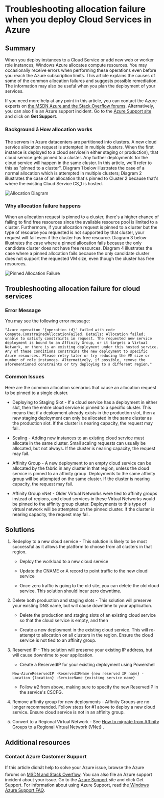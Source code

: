 <properties
	pageTitle="Troubleshooting Cloud Service allocation failure | Windows Azure"
	description="Troubleshooting allocation failure when you deploy Cloud Services in Azure"
	services="azure-service-management, cloud-services"
	documentationCenter=""
	authors="kenazk"
	manager="drewm"
	editor=""
	tags="top-support-issue"/>

<tags
	ms.service="cloud-services"
	ms.date="11/04/2015"
	wacn.date=""/>



# Troubleshooting allocation failure when you deploy Cloud Services in Azure

## Summary
When you deploy instances to a Cloud Service or add new web or worker role instances, Windows Azure allocates compute resources. You may occasionally receive errors when performing these operations even before you reach the Azure subscription limits. This article explains the causes of some of the common allocation failures and suggests possible remediation. The information may also be useful when you plan the deployment of your services.

If you need more help at any point in this article, you can contact the Azure experts on [the MSDN Azure and the Stack Overflow forums](/support/forums/). Alternatively, you can also file an Azure support incident. Go to the [Azure Support site](/support/contact/) and click on **Get Support**.

### Background â How allocation works
The servers in Azure datacenters are partitioned into clusters. A new cloud service allocation request is attempted in multiple clusters. When the first instance is deployed to a cloud service(in either staging or production), that cloud service gets pinned to a cluster. Any further deployments for the cloud service will happen in the same cluster. In this article, we'll refer to this as "pinned to a cluster". Diagram 1 below illustrates the case of a normal allocation which is attempted in multiple clusters; Diagram 2 illustrates the case of an allocation that's pinned to Cluster 2 because that's where the existing Cloud Service CS_1 is hosted.

![Allocation Diagram](./media/cloud-services-allocation-failure/Allocation1.png)

### Why allocation failure happens
When an allocation request is pinned to a cluster, there's a higher chance of failing to find free resources since the available resource pool is limited to a cluster. Furthermore, if your allocation request is pinned to a cluster but the type of resource you requested is not supported by that cluster, your request will fail even if the cluster has free resource. Diagram 3 below illustrates the case where a pinned allocation fails because the only candidate cluster does not have free resources. Diagram 4 illustrates the case where a pinned allocation fails because the only candidate cluster does not support the requested VM size, even though the cluster has free resources.

![Pinned Allocation Failure](./media/cloud-services-allocation-failure/Allocation2.png)

## Troubleshooting allocation failure for cloud services
### Error Message
You may see the following error message:

	"Azure operation '{operation id}' failed with code Compute.ConstrainedAllocationFailed. Details: Allocation failed; unable to satisfy constraints in request. The requested new service deployment is bound to an Affinity Group, or it targets a Virtual Network, or there is an existing deployment under this hosted service. Any of these conditions constrains the new deployment to specific Azure resources. Please retry later or try reducing the VM size or number of role instances. Alternatively, if possible, remove the aforementioned constraints or try deploying to a different region."

### Common Issues
Here are the common allocation scenarios that cause an allocation request to be pinned to a single cluster.

- Deploying to Staging Slot - If a cloud service has a deployment in either slot, then the entire cloud service is pinned to a specific cluster.  This means that if a deployment already exists in the production slot, then a new staging deployment can only be allocated in the same cluster as the production slot. If the cluster is nearing capacity, the request may fail. 
 
- Scaling - Adding new instances to an existing cloud service must allocate in the same cluster.  Small scaling requests can usually be allocated, but not always. If the cluster is nearing capacity, the request may fail. 
	
- Affinity Group - A new deployment to an empty cloud service can be allocated by the fabric in any cluster in that region, unless the cloud service is pinned to an affinity group. Deployments to the same affinity group will be attempted on the same cluster. If the cluster is nearing capacity, the request may fail. 
	
- Affinity Group vNet - Older Virtual Networks were tied to affinity groups instead of regions, and cloud services in these Virtual Networks would be pinned to the affinity group cluster. Deployments to this type of virtual network will be attempted on the pinned cluster. If the cluster is nearing capacity, the request may fail. 

## Solutions

1. Redeploy to a new cloud service - This solution is likely to be most successful as it allows the platform to choose from all clusters in that region.
	
	- Deploy the workload to a new cloud service  
	
	- Update the CNAME or A record to point traffic to the new cloud service
		
	- Once zero traffic is going to the old site, you can delete the old cloud service. This solution should incur zero downtime.

2. Delete both production and staging slots - This solution will preserve your existing DNS name, but will cause downtime to your application. 
	
	- Delete the production and staging slots of an existing cloud service so that the cloud service is empty, and then 
	
	- Create a new deployment in the existing cloud service. This will re-attempt to allocation on all clusters in the region. Ensure the cloud service is not tied to an affinity group. 

3. Reserved IP -  This solution will preserve your existing IP address, but will cause downtime to your application.  
	
	- Create a ReservedIP for your existing deployment using Powershell 

	```
	New-AzureReservedIP -ReservedIPName {new reserved IP name} -Location {location} -ServiceName {existing service name}
	```
		
	- Follow #2 from above, making sure to specify the new ReservedIP in the service's CSCFG.

4. Remove affinity group for new deployments - Affinity Groups are no longer recommended. Follow steps for #1 above to deploy a new cloud service. Ensure cloud service is not in an affinity group. 

5. Convert to a Regional Virtual Network - See [How to migrate from Affinity Groups to a Regional Virtual Network <!-- deleted by customization (VNet)](/documentation/articles/virtual-networks-migrate-to-regional-vnet/) --><!-- keep by customization: begin --> (VNet)](/documentation/articles/virtual-networks-migrate-to-regional-vnet) <!-- keep by customization: end -->.

## Additional resources
### Contact Azure Customer Support

If this article didnât help to solve your Azure issue, browse the Azure forums on [MSDN and Stack Overflow](/support/forums/).
You can also file an Azure support incident about your issue. Go to the [Azure Support](/support/contact/) site and click Get Support. For information about using Azure Support, read the[ Windows Azure Support FAQ](/support/faq/).
